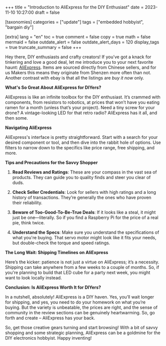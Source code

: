 +++
title = "Introduction to AliExpress for the DIY Enthusiast"
date = 2023-11-10 10:27:00
draft = false

[taxonomies]
categories = ["update"]
tags = ["embedded hobbyist", "bargain diy"]

[extra]
lang = "en"
toc = true
comment = false
copy = true
math = false
mermaid = false
outdate_alert = false
outdate_alert_days = 120
display_tags = true
truncate_summary = false
+++

Hey there, DIY enthusiasts and crafty creators! If you’ve got a knack for tinkering and love a good deal, let me introduce you to your next favorite haunt: [AliExpress](https://www.aliexpress.com/). Items are sourced directly from Chinese sellers, and for us Makers this means they originate from Shenzen more often than not. Another contrast with ebay is that all the listings are *buy it now* only.

**What's So Great About AliExpress for DIYers?**

AliExpress is like an infinite toolbox for the DIY enthusiast. It’s crammed with components, from resistors to robotics, at prices that won’t have you eating ramen for a month (unless that’s your project). Need a tiny screw for your drone? A vintage-looking LED for that retro radio? AliExpress has it all, and then some.

**Navigating AliExpress**

AliExpress's interface is pretty straightforward. Start with a search for your desired component or tool, and then dive into the rabbit hole of options. Use filters to narrow down to the specifics like price range, free shipping, and more.

**Tips and Precautions for the Savvy Shopper**

1. **Read Reviews and Ratings**: These are your compass in the vast sea of products. They can guide you to quality finds and steer you clear of duds.
   
2. **Check Seller Credentials**: Look for sellers with high ratings and a long history of transactions. They’re generally the ones who have proven their reliability.

3. **Beware of Too-Good-To-Be-True Deals**: If it looks like a steal, it might just be one—literally. So if you find a Raspberry Pi for the price of a real pie, think twice.

4. **Understand the Specs**: Make sure you understand the specifications of what you're buying. That servo motor might look like it fits your needs, but double-check the torque and speed ratings.

**The Long Wait: Shipping Timelines on AliExpress**

Here’s the kicker: patience is not just a virtue on AliExpress; it’s a necessity. Shipping can take anywhere from a few weeks to a couple of months. So, if you're planning to build that LED cube for a party next week, you might want to look locally instead.

**Conclusion: Is AliExpress Worth It for DIYers?**

In a nutshell, absolutely! AliExpress is a DIY haven. Yes, you’ll wait longer for shipping, and yes, you need to do your homework on what you’re buying. But the variety is unbeatable, the prices are right, and the sense of community in the review sections can be genuinely heartwarming. So, go forth and create – AliExpress has your back.

So, get those creative gears turning and start browsing! With a bit of savvy shopping and some strategic planning, AliExpress can be a goldmine for the DIY electronics hobbyist. Happy inventing!

